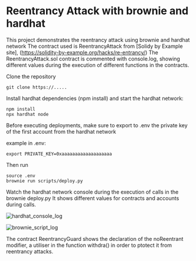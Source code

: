 # Reentrancy Attack with brownie and hardhat

This project demonstrates the reentrancy attack using brownie and hardhat network
The contract used is ReentrancyAttack from [Solidy by Example site], (https://solidity-by-example.org/hacks/re-entrancy/)
The ReentrancyAttack.sol contract is commented with console.log, showing different values during the execution of different functions in the contracts.

Clone the repository

```
git clone https://.....
```

Install hardhat dependencies (npm install) and start the hardhat network:

```
npm install
npx hardhat node
```

Before executing deployments, make sure to export to .env the private key of the first account from the hardhat network

example in .env:

```
export PRIVATE_KEY=0xaaaaaaaaaaaaaaaaaaa
```

Then run

```
source .env
brownie run scripts/deploy.py
```

Watch the hardhat network console during the execution of calls in the brownie deploy.py
It shows different values for contracts and accounts during calls.

![hardhat_console_log](https://user-images.githubusercontent.com/88323108/154864715-c6a69c19-ddd8-42b1-8bab-1a9074e137a5.png)

![brownie_script_log](https://user-images.githubusercontent.com/88323108/154864745-0d9e14c0-0795-4868-8cfe-209d6694d178.png)

The contract ReentrancyGuard shows the declaration of the noReentrant modifier, a utiliser in the function withdra() in order to ptotect it from reentrancy attacks.
